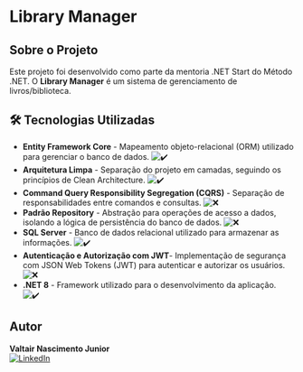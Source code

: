 # Library Manager

## Sobre o Projeto
Este projeto foi desenvolvido como parte da mentoria .NET Start do Método .NET. O **Library Manager** é um sistema de gerenciamento de livros/biblioteca.

## 🛠 Tecnologias Utilizadas
- **Entity Framework Core**  - Mapeamento objeto-relacional (ORM) utilizado para gerenciar o banco de dados. ![✔️](https://img.shields.io/badge/-✔️-brightgreen)
- **Arquitetura Limpa** - Separação do projeto em camadas, seguindo os princípios de Clean Architecture.  ![✔️](https://img.shields.io/badge/-✔️-brightgreen)
- **Command Query Responsibility Segregation (CQRS)**  - Separação de responsabilidades entre comandos e consultas. ![❌](https://img.shields.io/badge/-❌-red)
- **Padrão Repository** - Abstração para operações de acesso a dados, isolando a lógica de persistência do banco de dados.  ![❌](https://img.shields.io/badge/-❌-red)
- **SQL Server**  - Banco de dados relacional utilizado para armazenar as informações. ![✔️](https://img.shields.io/badge/-✔️-brightgreen)
- **Autenticação e Autorização com JWT**- Implementação de segurança com JSON Web Tokens (JWT) para autenticar e autorizar os usuários.  ![❌](https://img.shields.io/badge/-❌-red) 
- **.NET 8** - Framework utilizado para o desenvolvimento da aplicação.  ![✔️](https://img.shields.io/badge/-✔️-brightgreen)

## Autor
**Valtair Nascimento Junior**  
[![LinkedIn](https://img.shields.io/badge/LinkedIn-Perfil-blue)](https://www.linkedin.com/in/valtainjr/)
